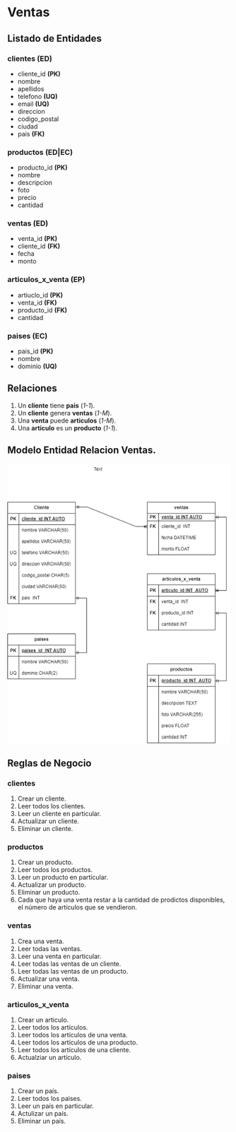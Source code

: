 # Ventas

## Listado de Entidades

### clientes **(ED)**

- cliente_id **(PK)**
- nombre
- apellidos
- telefono **(UQ)**
- email **(UQ)**
- direccion
- codigo_postal
- ciudad
- pais **(FK)**

### productos **(ED|EC)**

- producto_id **(PK)**
- nombre
- descripcion
- foto
- precio
- cantidad

### ventas **(ED)**

- venta_id **(PK)**
- cliente_id **(FK)**
- fecha
- monto

### articulos_x_venta **(EP)**

- artiuclo_id **(PK)**
- venta_id **(FK)**
- producto_id **(FK)**
- cantidad

### paises **(EC)**

- pais_id **(PK)**
- nombre
- dominio **(UQ)**

## Relaciones

1. Un **cliente** tiene **pais** (_1-1_).
1. Un **cliente** genera **ventas** (_1-M_).
1. Una **venta** puede **articulos** (_1-M_).
1. Una **articulo** es un **producto** (_1-1_).

## Modelo Entidad Relacion Ventas.

![Modelo Venta](modeloVentaEntidadRelacion.drawio.png)

## Reglas de Negocio

### clientes

1. Crear un cliente.
1. Leer todos los clientes.
1. Leer un cliente en particular.
1. Actualizar un cliente.
1. Eliminar un cliente.

### productos

1. Crear un producto.
1. Leer todos los productos.
1. Leer un producto en particular.
1. Actualizar un producto.
1. Eliminar un producto.
1. Cada que haya una venta restar a la cantidad de prodictos disponibles, el número de artículos que se vendieron.

### ventas

1. Crea una venta.
1. Leer todas las ventas.
1. Leer una venta en particular. 
1. Leer todas las ventas de un cliente.
1. Leer todas las ventas de un producto.
1. Actualizar una venta.
1. Eliminar una venta.

### articulos_x_venta

1. Crear un articulo.
1. Leer todos los artículos.
1. Leer todos los artículos de una venta.
1. Leer todos los artículos de una producto.
1. Leer todos los artículos de una cliente.
1. Actualziar un artículo.

### paises

1. Crear un país.
1. Leer todos los paises.
1. Leer un país en particular.
1. Actulizar un país.
1. Eliminar un país.